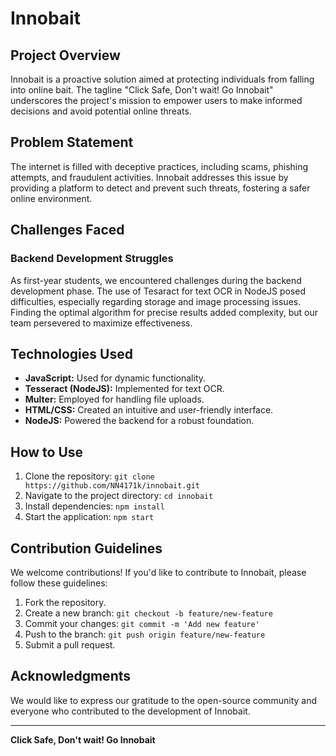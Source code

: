# Innobait

## Project Overview

Innobait is a proactive solution aimed at protecting individuals from falling into online bait. The tagline "Click Safe, Don't wait! Go Innobait" underscores the project's mission to empower users to make informed decisions and avoid potential online threats.

## Problem Statement

The internet is filled with deceptive practices, including scams, phishing attempts, and fraudulent activities. Innobait addresses this issue by providing a platform to detect and prevent such threats, fostering a safer online environment.

## Challenges Faced

### Backend Development Struggles

As first-year students, we encountered challenges during the backend development phase. The use of Tesaract for text OCR in NodeJS posed difficulties, especially regarding storage and image processing issues. Finding the optimal algorithm for precise results added complexity, but our team persevered to maximize effectiveness.

## Technologies Used

- **JavaScript:** Used for dynamic functionality.
- **Tesseract (NodeJS):** Implemented for text OCR.
- **Multer:** Employed for handling file uploads.
- **HTML/CSS:** Created an intuitive and user-friendly interface.
- **NodeJS:** Powered the backend for a robust foundation.

## How to Use

1. Clone the repository: `git clone https://github.com/NN4171k/innobait.git`
2. Navigate to the project directory: `cd innobait`
3. Install dependencies: `npm install`
4. Start the application: `npm start`

## Contribution Guidelines

We welcome contributions! If you'd like to contribute to Innobait, please follow these guidelines:

1. Fork the repository.
2. Create a new branch: `git checkout -b feature/new-feature`
3. Commit your changes: `git commit -m 'Add new feature'`
4. Push to the branch: `git push origin feature/new-feature`
5. Submit a pull request.

## Acknowledgments

We would like to express our gratitude to the open-source community and everyone who contributed to the development of Innobait.

---

**Click Safe, Don't wait! Go Innobait**
